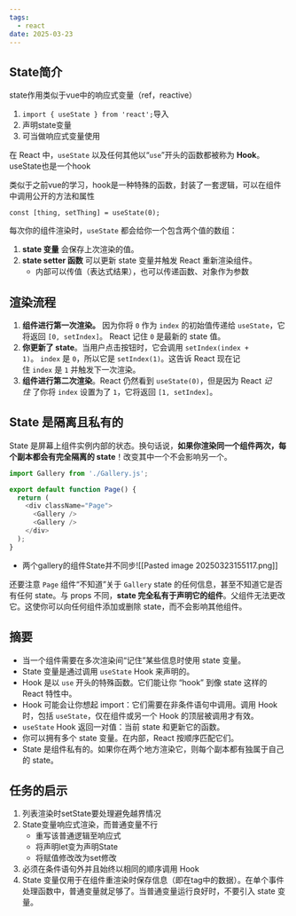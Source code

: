 ```yaml
---
tags:
  - react
date: 2025-03-23
---
```

## State简介

state作用类似于vue中的响应式变量（ref，reactive）

1. `import { useState } from 'react';`导入
2. 声明state变量
3. 可当做响应式变量使用

在 React 中，`useState` 以及任何其他以“`use`”开头的函数都被称为 **Hook**。
useState也是一个hook

类似于之前vue的学习，hook是一种特殊的函数，封装了一套逻辑，可以在组件中调用公开的方法和属性

`const [thing, setThing] = useState(0);`

每次你的组件渲染时，`useState` 都会给你一个包含两个值的数组：

1. **state 变量** 会保存上次渲染的值。
2. **state setter 函数** 可以更新 state 变量并触发 React 重新渲染组件。
	- 内部可以传值（表达式结果），也可以传递函数、对象作为参数

## 渲染流程

1. **组件进行第一次渲染。** 因为你将 `0` 作为 `index` 的初始值传递给 `useState`，它将返回 `[0, setIndex]`。 React 记住 `0` 是最新的 state 值。
2. **你更新了 state**。当用户点击按钮时，它会调用 `setIndex(index + 1)`。 `index` 是 `0`，所以它是 `setIndex(1)`。这告诉 React 现在记住 `index` 是 `1` 并触发下一次渲染。
3. **组件进行第二次渲染**。React 仍然看到 `useState(0)`，但是因为 React _记住_ 了你将 `index` 设置为了 `1`，它将返回 `[1, setIndex]`。

## State 是隔离且私有的

State 是屏幕上组件实例内部的状态。换句话说，**如果你渲染同一个组件两次，每个副本都会有完全隔离的 state**！改变其中一个不会影响另一个。

```js
import Gallery from './Gallery.js';

export default function Page() {
  return (
    <div className="Page">
      <Gallery />
      <Gallery />
    </div>
  );
}
```

- 两个gallery的组件State并不同步![[Pasted image 20250323155117.png]]

还要注意 `Page` 组件“不知道”关于 `Gallery` state 的任何信息，甚至不知道它是否有任何 state。与 props 不同，**state 完全私有于声明它的组件**。父组件无法更改它。这使你可以向任何组件添加或删除 state，而不会影响其他组件。

## 摘要

- 当一个组件需要在多次渲染间“记住”某些信息时使用 state 变量。
- State 变量是通过调用 `useState` Hook 来声明的。
- Hook 是以 `use` 开头的特殊函数。它们能让你 “hook” 到像 state 这样的 React 特性中。
- Hook 可能会让你想起 import：它们需要在非条件语句中调用。调用 Hook 时，包括 `useState`，仅在组件或另一个 Hook 的顶层被调用才有效。
- `useState` Hook 返回一对值：当前 state 和更新它的函数。
- 你可以拥有多个 state 变量。在内部，React 按顺序匹配它们。
- State 是组件私有的。如果你在两个地方渲染它，则每个副本都有独属于自己的 state。

## 任务的启示

1. 列表渲染时setState要处理避免越界情况
2. State变量响应式渲染，而普通变量不行
	- 重写该普通逻辑至响应式
	- 将声明let变为声明State
	- 将赋值修改改为set修改
3. 必须在条件语句外并且始终以相同的顺序调用 Hook
4. State 变量仅用于在组件重渲染时保存信息（即在tag中的数据）。在单个事件处理函数中，普通变量就足够了。当普通变量运行良好时，不要引入 state 变量。


